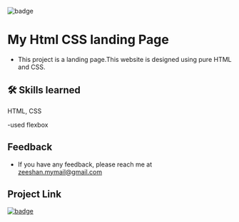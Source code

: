 
![badge](https://img.shields.io/badge/html%2Fcss-used-brightgreen)

# My  Html CSS landing Page

- This project is a  landing page.This website is designed using pure HTML and CSS.

## 🛠 Skills learned

HTML, CSS

-used  flexbox

## Feedback

- If you have any feedback, please reach me at zeeshan.mymail@gmail.com


## Project Link


[![badge](https://img.shields.io/badge/Click-here-brightgreen)](https://project4syedhtml.netlify.app/)